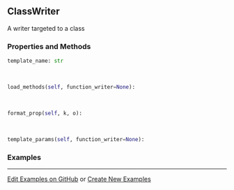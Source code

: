 ## <a id="Peeves.Doc.Writers.ClassWriter">ClassWriter</a>
A writer targeted to a class

### Properties and Methods
```python
template_name: str
```
<a id="Peeves.Doc.Writers.ClassWriter.load_methods">&nbsp;</a>
```python
load_methods(self, function_writer=None): 
```

<a id="Peeves.Doc.Writers.ClassWriter.format_prop">&nbsp;</a>
```python
format_prop(self, k, o): 
```

<a id="Peeves.Doc.Writers.ClassWriter.template_params">&nbsp;</a>
```python
template_params(self, function_writer=None): 
```

### Examples


___

[Edit Examples on GitHub](https://github.com/McCoyGroup/References/edit/gh-pages/Documentation/examples/Peeves/Doc/Writers/ClassWriter.md) or 
[Create New Examples](https://github.com/McCoyGroup/References/new/gh-pages/?filename=Documentation/examples/Peeves/Doc/Writers/ClassWriter.md)